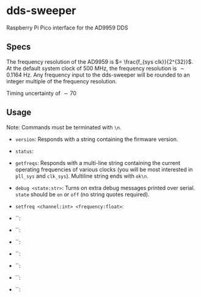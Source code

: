 # dds-sweeper
Raspberry Pi Pico interface for the AD9959 DDS

## Specs
The frequency resolution of the AD9959 is 
$= \frac{f_{sys clk}}{2^{32}}$. At the default system clock of 500 MHz, the frequency resolution is $\sim 0.1164$ Hz. Any frequency input to the dds-sweeper will be rounded to an integer multiple of the frequency resolution.

Timing uncertainty of $\sim 70$


## Usage
Note: Commands must be terminated with `\n`.

* `version`: 
Responds with a string containing the firmware version.


* `status`: 


* `getfreqs`: 
Responds with a multi-line string containing the current operating frequencies of various clocks (you will be most interested in `pll_sys` and `clk_sys`). Multiline string ends with `ok\n`.


* `debug <state:str>`: 
Turns on extra debug messages printed over serial. `state` should be `on` or `off` (no string quotes required).


* `setfreq <channel:int> <frequency:float>`:


* ``:


* ``:


* ``:


* ``:


* ``:


* ``:


* ``:



